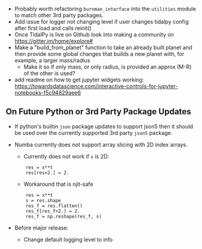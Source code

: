 * Probably worth refactoring `burnman_interface` into the `utilities` module to match other 3rd party packages.
* Add issue for logger not changing level if user changes tidalpy config after first load and calls reinit()
* Once TidalPy is live on Github look into making a community on https://gitter.im/home/explore#
* Make a "build_from_planet" function to take an already built planet and then provide some global changes that builds a new planet with, for example, a larger mass/radius
    * Make it so if only mass, or only radius, is provided an approx (M-R) of the other is used?
* add readme on how to get jupyter widgets working: https://towardsdatascience.com/interactive-controls-for-jupyter-notebooks-f5c94829aee6
## On Future Python or 3rd Party Package Updates
* If python's builtin `json` package updates to support json5 then it should be used over the currently supported 3rd party `json5` package.
* Numba currently does not support array slicing with 2D index arrays.
    * Currently does not work if `x` is 2D:
    ```
        res = x**t
        res[res<2.] = 2.
    ```
    * Workaround that is njit-safe
    ```
        res = x**t
        s = res.shape
        res_f = res.flatten()
        res_f[res_f<2.] = 2.
        res_f = np.reshape(res_f, s)
    ``` 
  
* Before major release:
    * Change default logging level to info